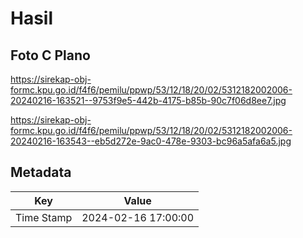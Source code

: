 # Hasil

## Foto C Plano

https://sirekap-obj-formc.kpu.go.id/f4f6/pemilu/ppwp/53/12/18/20/02/5312182002006-20240216-163521--9753f9e5-442b-4175-b85b-90c7f06d8ee7.jpg

https://sirekap-obj-formc.kpu.go.id/f4f6/pemilu/ppwp/53/12/18/20/02/5312182002006-20240216-163543--eb5d272e-9ac0-478e-9303-bc96a5afa6a5.jpg


## Metadata

| Key        | Value               |
| ---------- | ------------------- |
| Time Stamp | 2024-02-16 17:00:00 |



